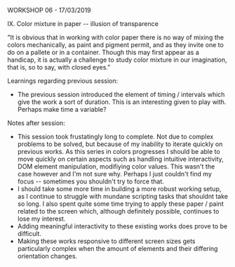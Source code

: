 WORKSHOP 06 - 17/03/2019

IX. Color mixture in paper -- illusion of transparence

"It is obvious that in working with color paper there is no way of mixing the colors mechanically, as paint and pigment permit, and as they invite one to do on a pallete or in a container. Though this may first appear as a handicap, it is actually a challenge to study color mixture in our imagination, that is, so to say, with closed eyes." 

Learnings regarding previous session:
- The previous session introduced the element of timing / intervals which give the work a sort of duration. This is an interesting given to play with. Perhaps make time a variable?  

Notes after session:
- This session took frustatingly long to complete. Not due to complex problems to be solved, but because of my inability to iterate quickly on previous works. As this series in colors progresses I should be able to move quickly on certain aspects such as handling intuitive interactivity, DOM element manipulation, modifiying color values. This wasn't the case however and I'm not sure why. Perhaps I just couldn't find my focus -- sometimes you shouldn't try to force that. 
- I should take some more time in building a more robust working setup, as I continue to struggle with mundane scripting tasks that shouldnt take so long. I also spent quite some time trying to apply these paper / paint related to the screen which, although definitely possible, continues to lose my interest. 
- Adding meaningful interactivity to these existing works does prove to be difficult. 
- Making these works responsive to different screen sizes gets particularly complex when the amount of elements and their differing orientation changes.  